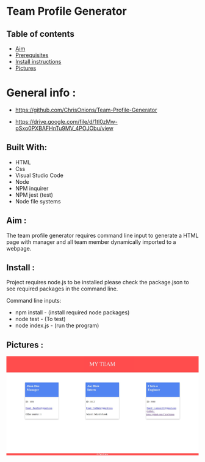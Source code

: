 # Team Profile Generator

## Table of contents

- [Aim](#Aim)
- [Prerequisites](#Prerequisites)
- [Install instructions](##Install)
- [Pictures](#Pictures)

# General info :

- https://github.com/ChrisOnions/Team-Profile-Generator

- https://drive.google.com/file/d/1tl0zMw-pSxo0PXBAFHnTu9MV_4POJObu/view

## Built With:

- HTML
- Css
- Visual Studio Code
- Node
- NPM inquirer
- NPM jest (test)
- Node file systems

## Aim :

The team profile generator requires command line input to generate a HTML page with manager and all team member dynamically imported to a webpage.

## Install :

Project requires node.js to be installed
please check the package.json to see required packages
in the command line.

Command line inputs:

- npm install - (install required node packages)
- node test - (To test)
- node index.js - (run the program)

## Pictures :

![404 image missing](./Assets/My_team.jpg "Working product")
